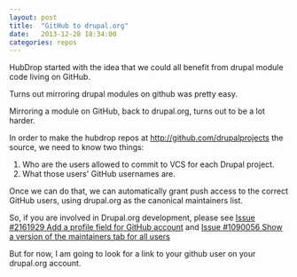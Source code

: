 ```yaml
---
layout: post
title:  "GitHub to drupal.org"
date:   2013-12-28 18:34:00
categories: repos
---
```


HubDrop started with the idea that we could all benefit from drupal module code living on GitHub.

Turns out mirroring drupal modules on github was pretty easy.

Mirroring a module on GitHub, back to drupal.org, turns out to be a lot harder.

In order to make the hubdrop repos at http://github.com/drupalprojects the source, we need to know two things:

1. Who are the users allowed to commit to VCS for each Drupal project.
2. What those users' GitHub usernames are.

Once we can do that, we can automatically grant push access to the correct GitHub users, using drupal.org as the canonical maintainers list.

So, if you are involved in Drupal.org development, please see [Issue #2161929 Add a profile field for GitHub account](https://drupal.org/node/2161929) and [Issue #1090056 Show a version of the maintainers tab for all users](http://drupal.org/node/1090056)

But for now, I am going to look for a link to your github user on your drupal.org account.

